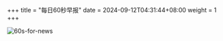 +++
title = "每日60秒早报"
date = 2024-09-12T04:31:44+08:00
weight = 1
+++

![60s-for-news](/img/zaobao/zaobao.png "由 ALAPI 提供支持")
